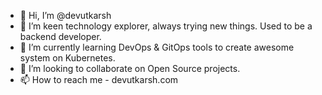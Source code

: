 - 👋  Hi, I’m @devutkarsh
- 👀  I’m keen technology explorer, always trying new things. Used to be a backend developer.
- 🌱  I’m currently learning DevOps & GitOps tools to create awesome system on Kubernetes.
- 💞️  I’m looking to collaborate on Open Source projects.
- 📫  How to reach me - devutkarsh.com

<!---
devutkarsh/devutkarsh is a ✨ special ✨ repository because its `README.md` (this file) appears on your GitHub profile.
You can click the Preview link to take a look at your changes.
--->
